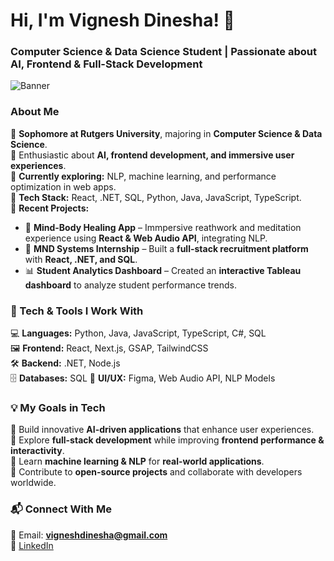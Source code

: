 # Hi, I'm Vignesh Dinesha! 👋  
###  Computer Science & Data Science Student | Passionate about AI, Frontend & Full-Stack Development  

![Banner](https://your-banner-image-url.com)  

### **About Me**  
🔹 **Sophomore at Rutgers University**, majoring in **Computer Science & Data Science**.  
🔹 Enthusiastic about **AI, frontend development, and immersive user experiences**.  
🔹 **Currently exploring:** NLP, machine learning, and performance optimization in web apps.  
🔹 **Tech Stack:** React, .NET, SQL, Python, Java, JavaScript, TypeScript.  
🔹 **Recent Projects:**  
   - 🧘 **Mind-Body Healing App** – Immpersive reathwork and meditation experience using **React & Web Audio API**, integrating NLP.  
   - 🏢 **MND Systems Internship** – Built a **full-stack recruitment platform** with **React, .NET, and SQL**.  
   - 📊 **Student Analytics Dashboard** – Created an **interactive Tableau dashboard** to analyze student performance trends.  

### **🔧 Tech & Tools I Work With**  
💻 **Languages:** Python, Java, JavaScript, TypeScript, C#, SQL  
🖼️ **Frontend:** React, Next.js, GSAP, TailwindCSS  
🛠️ **Backend:** .NET, Node.js  
🗄️ **Databases:** SQL
🎨 **UI/UX:** Figma, Web Audio API, NLP Models  

### **💡 My Goals in Tech**  
🔹 Build innovative **AI-driven applications** that enhance user experiences.  
🔹 Explore **full-stack development** while improving **frontend performance & interactivity**.  
🔹 Learn **machine learning & NLP** for **real-world applications**.  
🔹 Contribute to **open-source projects** and collaborate with developers worldwide.  

### **📬 Connect With Me**  
📧 Email: **vigneshdinesha@gmail.com**  
🔗 [LinkedIn](https://www.linkedin.com/in/vignesh-dinesha/)  



